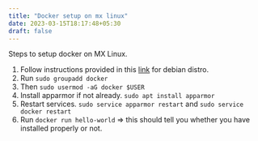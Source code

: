 ```yaml
---
title: "Docker setup on mx linux"
date: 2023-03-15T18:17:48+05:30
draft: false
---
```


Steps to setup docker on MX Linux.

1. Follow instructions provided in this [link](https://docs.docker.com/desktop/install/linux-install/) for debian distro.
2. Run ```sudo groupadd docker```
3. Then ```sudo usermod -aG docker $USER```
4. Install apparmor if not already. ```sudo apt install apparmor```
5. Restart services. ```sudo service apparmor restart``` and ```sudo service docker restart```
6. Run ```docker run hello-world``` => this should tell you whether you have installed properly or not.

